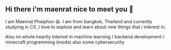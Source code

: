 <h2> Hi there i'm maenrat nice to meet you 👋 </h2>
I am Maenrat Phaiphon 😃. I am from bangkok, Thailand and currently studying in CS ,I love to explore and learn about new things that i interest in.

Also im whole heartly interest in machine learning / backend development / minecraft programming (mods) also some cybersecurity 
